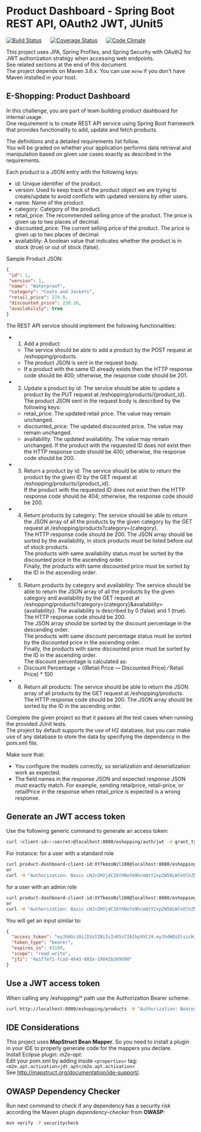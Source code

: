 # Product Dashboard - Spring Boot REST API, OAuth2 JWT, JUnit5

[![Build Status](https://travis-ci.org/fabri1983/product_dashboard.svg?branch=master)](https://travis-ci.org/fabri1983/product_dashboard?branch=master)
&nbsp;&nbsp;&nbsp;&nbsp;
[![Coverage Status](https://coveralls.io/repos/github/fabri1983/product_dashboard/badge.svg)](https://coveralls.io/github/fabri1983/product_dashboard?branch=master)
&nbsp;&nbsp;&nbsp;&nbsp;
[![Code Climate](https://codeclimate.com/github/fabri1983/product_dashboard/badges/gpa.svg)](https://codeclimate.com/github/fabri1983/product_dashboard)


This project uses JPA, Spring Profiles, and Spring Security with OAuth2 for JWT authorization strategy when accessing web endpoints.  
See related sections at the end of this document.  
The project depends on Maven 3.6.x. You can use `mvnw` if you don't have Maven installed in your host.

 
## E-Shopping: Product Dashboard

In this challenge, you are part of team building product dashboard for internal usage.  
One requirement is to create REST API service using Spring Boot framework that provides functionality to add, update and fetch products.  

The definitions and a detailed requirements list follow.  
You will be graded on whether your application performs data retrieval and manipulation based on given use cases exactly as described in the requirements.  

Each product is a JSON entry with the following keys:

- id: Unique identifier of the product.
- version: Used to keep track of the product object we are trying to create/update to avoid conflicts with updated versions by other users.
- name: Name of the product.
- category: Category of the product.
- retail_price: The recommended selling price of the product. The price is given up to two places of decimal.
- discounted_price: The current selling price of the product. The price is given up to two places of decimal.
- availability: A boolean value that indicates whether the product is in stock (true) or out of stock (false).
 
Sample Product JSON:
 ```json
{
  "id": 1,
  "version": 1,
  "name": "Waterproof",
  "category": "Coats and Jackets",
  "retail_price": 274.0,
  "discounted_price": 230.16,
  "availability": true
}
 ```

The REST API service should implement the following functionalities:
 
- 1. Add a product: 
	- The service should be able to add a product by the POST request at /eshopping/products. 
	- The product JSON is sent in the request body. 
	- If a product with the same ID already exists then the HTTP response code should be 400; otherwise, the response code should be 201.

- 2. Update a product by id: 
The service should be able to update a product by the PUT request at /eshopping/products/{product_id}.  
The product JSON sent in the request body is described by the following keys:
	- retail_price: The updated retail price. The value may remain unchanged.
	- discounted_price: The updated discounted price. The value may remain unchanged.
	- availability: The updated availability. The value may remain unchanged.
If the product with the requested ID does not exist then the HTTP response code should be 400; otherwise, the response code should be 200.

- 3. Return a product by id: 
The service should be able to return the product by the given ID by the GET request at /eshopping/products/{product_id}.  
If the product with the requested ID does not exist then the HTTP response code should be 404; otherwise, the response code should be 200.

- 4. Return products by category: 
The service should be able to return the JSON array of all the products by the given category by the GET request at /eshopping/products?category={category}.  
The HTTP response code should be 200. The JSON array should be sorted by the availability, in stock products must be listed before out of stock products.  
The products with same availability status must be sorted by the discounted price in the ascending order.  
Finally, the products with same discounted price must be sorted by the ID in the ascending order.

- 5. Return products by category and availability: 
The service should be able to return the JSON array of all the products by the given category and availability by the GET request 
at /eshopping/products?category={category}&availability={availability}. 
The availability is described by 0 (false) and 1 (true).  
The HTTP response code should be 200.  
The JSON array should be sorted by the discount percentage in the descending order.  
The products with same discount percentage status must be sorted by the discounted price in the ascending order.  
Finally, the products with same discounted price must be sorted by the ID in the ascending order.  
The discount percentage is calculated as:
	- Discount Percentage = ((Retail Price — Discounted Price) ⁄ Retail Price) * 100

- 6. Return all products: 
The service should be able to return the JSON array of all products by the GET request at /eshopping/products.  
The HTTP response code should be 200. The JSON array should be sorted by the ID in the ascending order.


Complete the given project so that it passes all the test cases when running the provided JUnit tests.  
The project by default supports the use of H2 database, but you can make use of any database to store the data by specifying the dependency in the pom.xml file.  

Make sure that:
- You configure the models correctly, so serialization and deserialization work as expected.
- The field names in the response JSON and expected response JSON must exactly match. 
For example, sending retailprice, retail-price, or retailPrice in the response when retail_price is expected is a wrong response. 


## Generate an JWT access token
Use the following generic command to generate an access token:
```bash
curl <client-id>:<secret>@localhost:8080/eshopping/auth/jwt -d grant_type=password -d username=<username> -d password=<plain-text-pass>
```
For instance:
for a user with a standard role
```bash
curl product-dashboard-client-id:XY7kmzoNzl100@localhost:8080/eshopping/auth/jwt -d grant_type=password -d username=jane.diaz -d password=abc123456
or
curl -H "Authorization: Basic cHJvZHVjdC1kYXNoYm9hcmQtY2xpZW50LWlkOlhZN2ttem9OemwxMDA=" http://localhost:8080/eshopping/auth/jwt -d grant_type=password -d username=jane.diaz -d password=abc123456
```
for a user with an admin role
```bash
curl product-dashboard-client-id:XY7kmzoNzl100@localhost:8080/eshopping/auth/jwt -d grant_type=password -d username=super.admin -d password=passw0rd$1
or
curl -H "Authorization: Basic cHJvZHVjdC1kYXNoYm9hcmQtY2xpZW50LWlkOlhZN2ttem9OemwxMDA=" http://localhost:8080/eshopping/auth/jwt -d grant_type=password -d username=super.admin -d password=passw0rd$1
```
You will get an input similar to:
```json
{
  "access_token": "eyJhbGciOiJIUzI1NiIsInR5cCI6IkpXVCJ9.eyJhdWQiOlsicHJvZHVjdC1kYXNoYm9hcmQtcmVzb3VyY2UtaWQiXSwidXNlcl9uYW1lIjoiamFuZS5kaWF6Iiwic2NvcGUiOlsicmVhZCIsIndyaXRlIl0sImV4cCI6MTU2NTE0OTQ0OCwiYXV0aG9yaXRpZXMiOlsiU1RBTkRBUkQiXSwianRpIjoiNGExZjdlZjEtZmNhZC00YjQzLTgwM2EtMTkwNDJiMjY5ZDkwIiwiY2xpZW50X2lkIjoicHJvZHVjdC1kYXNoYm9hcmQtY2xpZW50LWlkIn0.RdEp_yqQ1115sVYzxDg1QkhzL7Gx30XekMVj2bfmj70",
  "token_type": "bearer",
  "expires_in": 43199,
  "scope": "read write",
  "jti": "4a1f7ef1-fcad-4b43-803a-19042b269d90"
}
```


## Use a JWT access token
When calling any /eshopping/* path use the Authorization Bearer scheme:
```bash
curl http://localhost:8080/eshopping/products -H "Authorization: Bearer eyJhbGciOiJIUzI1NiIsInR5cCI6IkpXVCJ9.eyJhdWQiOlsicHJvZHVjdC1kYXNoYm9hcmQtcmVzb3VyY2UtaWQiXSwidXNlcl9uYW1lIjoiamFuZS5kaWF6Iiwic2NvcGUiOlsicmVhZCIsIndyaXRlIl0sImV4cCI6MTU2NTE0OTQ0OCwiYXV0aG9yaXRpZXMiOlsiU1RBTkRBUkQiXSwianRpIjoiNGExZjdlZjEtZmNhZC00YjQzLTgwM2EtMTkwNDJiMjY5ZDkwIiwiY2xpZW50X2lkIjoicHJvZHVjdC1kYXNoYm9hcmQtY2xpZW50LWlkIn0.RdEp_yqQ1115sVYzxDg1QkhzL7Gx30XekMVj2bfmj70"
```


## IDE Considerations
This project uses **MapStruct Bean Mapper**. So you need to install a plugin in your IDE to properly generate code for the mappers you declare.  
Install Eclipse plugin: *m2e-apt*.  
Edit your pom.xml by adding inside `<properties>` tag: `<m2e.apt.activation>jdt_apt</m2e.apt.activation>`  
See http://mapstruct.org/documentation/ide-support/.  


## OWASP Dependency Checker
Run next command to check if any dependency has a security risk according the Maven plugin *dependency-checker* from **OWASP**:  
```sh
mvn verify -P securitycheck
```

